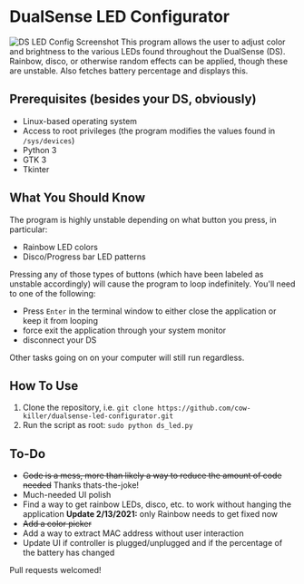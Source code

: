 # DualSense LED Configurator
![DS LED Config Screenshot](https://i.imgur.com/sVz4LCD.png)
This program allows the user to adjust color and brightness to the various LEDs found throughout the DualSense (DS). Rainbow, disco, or otherwise random effects can be applied, though these are unstable. Also fetches battery percentage and displays this.

## Prerequisites (besides your DS, obviously)
* Linux-based operating system
* Access to root privileges (the program modifies the values found in `/sys/devices`)
* Python 3
* GTK 3
* Tkinter

## What You Should Know
The program is highly unstable depending on what button you press, in particular:
* Rainbow LED colors
* Disco/Progress bar LED patterns

Pressing any of those types of buttons (which have been labeled as unstable accordingly) will cause the program to loop indefinitely. You'll need to one of the following:
* Press `Enter` in the terminal window to either close the application or keep it from looping
* force exit the application through your system monitor 
* disconnect your DS

Other tasks going on on your computer will still run regardless.

## How To Use
1. Clone the repository, i.e. `git clone https://github.com/cow-killer/dualsense-led-configurator.git`
2. Run the script as root: `sudo python ds_led.py`

## To-Do
* ~~Code is a mess, more than likely a way to reduce the amount of code needed~~ Thanks thats-the-joke!
* Much-needed UI polish
* Find a way to get rainbow LEDs, disco, etc. to work without hanging the application 
**Update 2/13/2021:** only Rainbow needs to get fixed now
* ~~Add a color picker~~
* Add a way to extract MAC address without user interaction
* Update UI if controller is plugged/unplugged and if the percentage of the battery has changed

Pull requests welcomed!
